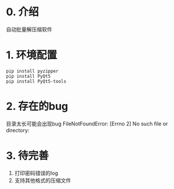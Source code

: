 # 0. 介绍

自动批量解压缩软件

# 1. 环境配置

```
pip install pyzipper
pip install PyQt5
pip install PyQt5-tools
```

# 2. 存在的bug
目录太长可能会出现bug
FileNotFoundError: [Errno 2] No such file or directory:

# 3. 待完善
1. 打印密码错误的log
2. 支持其他格式的压缩文件